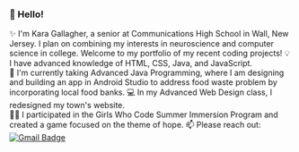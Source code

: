 ### :wave: Hello!

<!--
**KaraGallagher/KaraGallagher** is a ✨ _special_ ✨ repository because its `README.md` (this file) appears on your GitHub profile.

Here are some ideas to get you started:

- 🔭 I’m currently working on ...
- 🌱 I’m currently learning ...
- 👯 I’m looking to collaborate on ...
- 🤔 I’m looking for help with ...
- 💬 Ask me about ...
- 📫 How to reach me: ...
- 😄 Pronouns: ...
- ⚡ Fun fact: ...
-->

:sparkles: I'm Kara Gallagher, a senior at Communications High School in Wall, New Jersey. I plan on combining my interests in neuroscience and computer science in college. Welcome to my portfolio of my recent coding projects!
:bulb: I have advanced knowledge of HTML, CSS, Java, and JavaScript. <br/>
:iphone: I'm currently taking Advanced Java Programming, where I am designing and building an app in Android Studio to address food waste problem by incorporating local food banks.
:computer: In my Advanced Web Design class, I redesigned my town's website. <br/>
:woman_technologist: I participated in the Girls Who Code Summer Immersion Program and created a game focused on the theme of hope.
:mailbox: Please reach out: [![Gmail Badge](https://img.shields.io/badge/-kara886622@gmail.com-c14438?style=flat-square&logo=Gmail&logoColor=white&link=mailto:kara886622@gmail.com)](mailto:kara886622@gmail.com)
